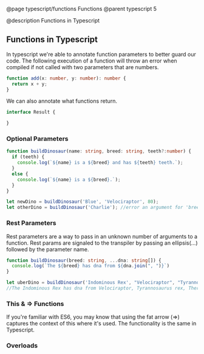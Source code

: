 @page typescript/functions Functions
@parent typescript 5

@description Functions in Typescript

## Functions in Typescript

In typescript we're able to annotate function parameters to better guard our code. The following execution of a function will throw an error when compiled if not called with two parameters that are numbers.

```typescript
function add(x: number, y: number): number {
  return x + y;
}
```

We can also annotate what functions return.


```typescript
interface Result {

}
```



### Optional Parameters

```typescript
function buildDinosaur(name: string, breed: string, teeth?:number) {
  if (teeth) {
    console.log(`${name} is a ${breed} and has ${teeth} teeth.`);
  }
  else {
    console.log(`${name} is a ${breed}.`);
  }
}

let newDino = buildDinosaur('Blue', 'Velociraptor', 80);
let otherDino = buildDinosaur('Charlie'); //error an argument for 'breed' was not provided
```

### Rest Parameters

Rest parameters are a way to pass in an unknown number of arguments to a function. Rest params are signaled to the transpiler by passing an ellipsis(...) followed by the parameter name.

```typescript
function buildDinosaur(breed: string, ...dna: string[]) {
  console.log(`The ${breed} has dna from ${dna.join(", ")}`)
}

let uberDino = buildDinosaur('Indominous Rex', "Velociraptor", "Tyrannosaurus rex","Therizinosaurus", "cuttlefish");
//The Indominous Rex has dna from Velociraptor, Tyrannosaurus rex, Therizinosaurus, cuttlefish
```

### This & => Functions

If you're familiar with ES6, you may know that using the fat arrow (=>) captures the context of this where it's used. The functionality is the same in Typescript.



### Overloads

